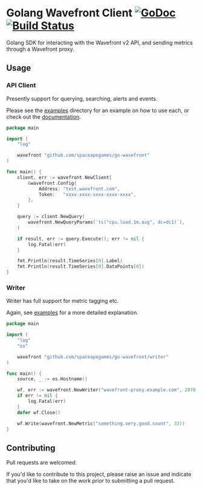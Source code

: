 # Golang Wavefront Client [![GoDoc](https://godoc.org/github.com/spaceapegames/go-wavefront?status.svg)](https://godoc.org/github.com/spaceapegames/go-wavefront) [![Build Status](https://travis-ci.org/spaceapegames/go-wavefront.svg?branch=master)](https://travis-ci.org/spaceapegames/go-wavefront)

Golang SDK for interacting with the Wavefront v2 API, and sending metrics through a Wavefront proxy. 

## Usage 

### API Client
 
Presently support for querying, searching, alerts and events.

Please see the [examples](examples) directory for an example on how to use each, or check out the [documentation](https://godoc.org/github.com/spaceapegames/go-wavefront).

```Go
package main

import (
    "log"

    wavefront "github.com/spaceapegames/go-wavefront"
)

func main() {
    client, err := wavefront.NewClient{
        &wavefront.Config{
            Address: "test.wavefront.com",
            Token:   "xxxx-xxxx-xxxx-xxxx-xxxx",
        },
    }

    query := client.NewQuery(
        wavefront.NewQueryParams(`ts("cpu.load.1m.avg", dc=dc1)`),
    )

    if result, err := query.Execute(); err != nil {
        log.Fatal(err)
    }

    fmt.Println(result.TimeSeries[0].Label)
    fmt.Println(result.TimeSeries[0].DataPoints[0])
}
```

### Writer

Writer has full support for metric tagging etc.

Again, see [examples](examples) for a more detailed explanation.

```Go
package main

import (
    "log"
    "os"

    wavefront "github.com/spaceapegames/go-wavefront/writer"
)

func main() {
    source, _ := os.Hostname()

    wf, err := wavefront.NewWriter("wavefront-proxy.example.com", 2878, source, nil)
    if err != nil {
        log.Fatal(err)
    }
    defer wf.Close()

    wf.Write(wavefront.NewMetric("something.very.good.count", 33))
}
```

## Contributing

Pull requests are welcomed. 

If you'd like to contribute to this project, please raise an issue and indicate that you'd like to take on the work prior to submitting a pull request. 
